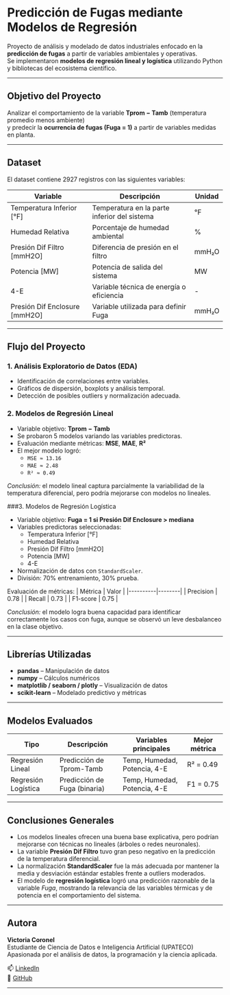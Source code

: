 # Predicción de Fugas mediante Modelos de Regresión

Proyecto de análisis y modelado de datos industriales enfocado en la **predicción de fugas** a partir de variables ambientales y operativas.  
Se implementaron **modelos de regresión lineal y logística** utilizando Python y bibliotecas del ecosistema científico.

---

## Objetivo del Proyecto

Analizar el comportamiento de la variable **Tprom − Tamb** (temperatura promedio menos ambiente)  
y predecir la **ocurrencia de fugas (Fuga = 1)** a partir de variables medidas en planta.

---

## Dataset

El dataset contiene 2927 registros con las siguientes variables:

| Variable | Descripción | Unidad |
|-----------|-------------|--------|
| Temperatura Inferior [°F] | Temperatura en la parte inferior del sistema | °F |
| Humedad Relativa | Porcentaje de humedad ambiental | % |
| Presión Dif Filtro [mmH2O] | Diferencia de presión en el filtro | mmH₂O |
| Potencia [MW] | Potencia de salida del sistema | MW |
| 4-E | Variable técnica de energía o eficiencia | - |
| Presión Dif Enclosure [mmH2O] | Variable utilizada para definir Fuga | mmH₂O |

---

## Flujo del Proyecto

### 1. Análisis Exploratorio de Datos (EDA)
- Identificación de correlaciones entre variables.
- Gráficos de dispersión, boxplots y análisis temporal.
- Detección de posibles outliers y normalización adecuada.

### 2. Modelos de Regresión Lineal
- Variable objetivo: **Tprom − Tamb**  
- Se probaron 5 modelos variando las variables predictoras.  
- Evaluación mediante métricas: **MSE**, **MAE**, **R²**  
- El mejor modelo logró:
  - `MSE ≈ 13.16`
  - `MAE ≈ 2.48`
  - `R² ≈ 0.49`

*Conclusión:* el modelo lineal captura parcialmente la variabilidad de la temperatura diferencial, pero podría mejorarse con modelos no lineales.

###3. Modelos de Regresión Logística
- Variable objetivo: **Fuga = 1 si Presión Dif Enclosure > mediana**
- Variables predictoras seleccionadas:
  - Temperatura Inferior [°F]
  - Humedad Relativa
  - Presión Dif Filtro [mmH2O]
  - Potencia [MW]
  - 4-E
- Normalización de datos con `StandardScaler`.
- División: 70% entrenamiento, 30% prueba.

Evaluación de métricas:
| Métrica | Valor |
|----------|--------|
| Precision | 0.78 |
| Recall | 0.73 |
| F1-score | 0.75 |

*Conclusión:* el modelo logra buena capacidad para identificar correctamente los casos con fuga, aunque se observó un leve desbalanceo en la clase objetivo.

---

## Librerías Utilizadas

- **pandas** – Manipulación de datos  
- **numpy** – Cálculos numéricos  
- **matplotlib / seaborn / plotly** – Visualización de datos  
- **scikit-learn** – Modelado predictivo y métricas  

---

## Modelos Evaluados

| Tipo | Descripción | Variables principales | Mejor métrica |
|------|--------------|----------------------|----------------|
| Regresión Lineal | Predicción de Tprom-Tamb | Temp, Humedad, Potencia, 4-E | R² = 0.49 |
| Regresión Logística | Predicción de Fuga (binaria) | Temp, Humedad, Potencia, 4-E | F1 = 0.75 |

---

## Conclusiones Generales

- Los modelos lineales ofrecen una buena base explicativa, pero podrían mejorarse con técnicas no lineales (árboles o redes neuronales).  
- La variable **Presión Dif Filtro** tuvo gran peso negativo en la predicción de la temperatura diferencial.  
- La normalización **StandardScaler** fue la más adecuada por mantener la media y desviación estándar estables frente a outliers moderados.  
- El modelo de **regresión logística** logró una predicción razonable de la variable *Fuga*, mostrando la relevancia de las variables térmicas y de potencia en el comportamiento del sistema.

---

## Autora

**Victoria Coronel**  
Estudiante de Ciencia de Datos e Inteligencia Artificial (UPATECO)  
Apasionada por el análisis de datos, la programación y la ciencia aplicada.

📫 [LinkedIn](https://www.linkedin.com/in/victtoria77/)  
📁 [GitHub](https://github.com/Vixxtory)

---
